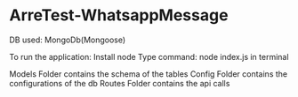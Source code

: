 # ArreTest-WhatsappMessage

DB used: MongoDb(Mongoose)

To run the application:
Install node
Type command: node index.js in terminal

Models Folder contains the schema of the tables
Config Folder contains the configurations of the db
Routes Folder contains the api calls 
 
